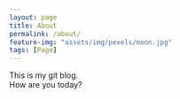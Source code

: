 ```yaml
---
layout: page
title: About
permalink: /about/
feature-img: "assets/img/pexels/moon.jpg"
tags: [Page]
---
```


This is my git blog.  
How are you today?
